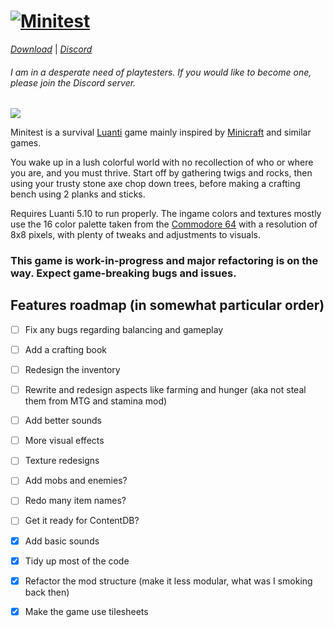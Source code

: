 # [![Minitest](misc/readme_logo.png)](https://github.com/danil275487/minitest)
[*Download*](https://github.com/danil275487/minitest/archive/refs/heads/main.zip) | [*Discord*](https://discord.gg/6QvVxxsv6n)
###### I am in a desperate need of playtesters. If you would like to become one, please join the Discord server.

![](misc/readme_screenshots.png)

Minitest is a survival [Luanti](https://luanti.org/) game mainly inspired by [Minicraft](https://wikipedia.org/wiki/Minicraft) and similar games.

You wake up in a lush colorful world with no recollection of who or where you are, and you must thrive.
Start off by gathering twigs and rocks, then using your trusty stone axe chop down trees, before making a crafting bench using 2 planks and sticks.

Requires Luanti 5.10 to run properly.
The ingame colors and textures mostly use the 16 color palette taken from the [Commodore 64](https://wikipedia.org/wiki/Commodore_64) with a resolution of 8x8 pixels, with plenty of tweaks and adjustments to visuals.
### This game is **work-in-progress** and major refactoring is on the way. Expect game-breaking bugs and issues.

## Features roadmap (in somewhat particular order)
- [ ] Fix any bugs regarding balancing and gameplay
- [ ] Add a crafting book
- [ ] Redesign the inventory
- [ ] Rewrite and redesign aspects like farming and hunger (aka not steal them from MTG and stamina mod)
- [ ] Add better sounds
- [ ] More visual effects
- [ ] Texture redesigns
- [ ] Add mobs and enemies?
- [ ] Redo many item names?
- [ ] Get it ready for ContentDB?

- [x] Add basic sounds
- [x] Tidy up most of the code
- [x] Refactor the mod structure (make it less modular, what was I smoking back then)
- [x] Make the game use tilesheets

